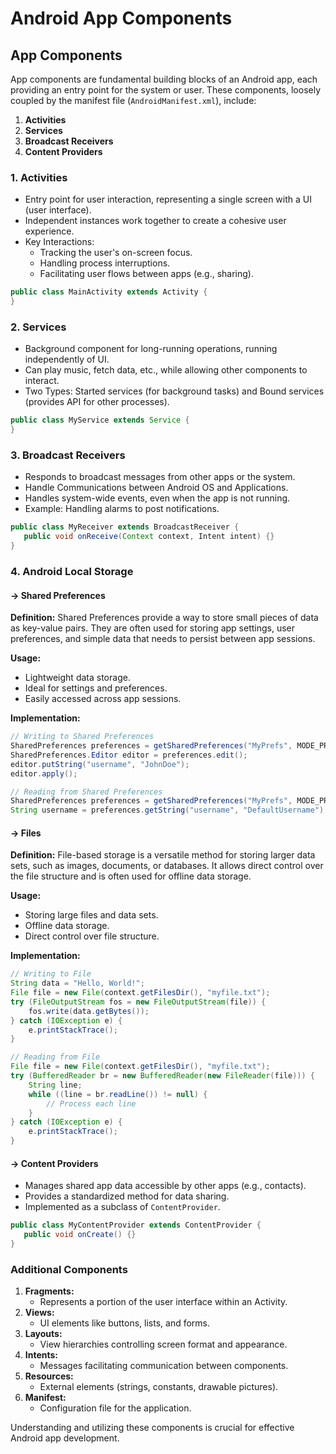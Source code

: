 # Android App Components

## App Components

App components are fundamental building blocks of an Android app, each providing an entry point for the system or user. These components, loosely coupled by the manifest file (`AndroidManifest.xml`), include:

1. **Activities**
2. **Services**
3. **Broadcast Receivers**
4. **Content Providers**

### 1. Activities

* Entry point for user interaction, representing a single screen with a UI (user interface).
* Independent instances work together to create a cohesive user experience.
* Key Interactions:
  * Tracking the user's on-screen focus.
  * Handling process interruptions.
  * Facilitating user flows between apps (e.g., sharing).

```java
public class MainActivity extends Activity {
}
```

### 2. Services

* Background component for long-running operations, running independently of UI.
* Can play music, fetch data, etc., while allowing other components to interact.
* Two Types: Started services (for background tasks) and Bound services (provides API for other processes).

```java
public class MyService extends Service {
}
```

### 3. Broadcast Receivers

* Responds to broadcast messages from other apps or the system.
* Handle Communications between Android OS and Applications.
* Handles system-wide events, even when the app is not running.
* Example: Handling alarms to post notifications.

```java
public class MyReceiver extends BroadcastReceiver {
   public void onReceive(Context context, Intent intent) {}
}
```

### 4. Android Local Storage

#### -> Shared Preferences

**Definition:** Shared Preferences provide a way to store small pieces of data as key-value pairs. They are often used for storing app settings, user preferences, and simple data that needs to persist between app sessions.

**Usage:**

* Lightweight data storage.
* Ideal for settings and preferences.
* Easily accessed across app sessions.

**Implementation:**

```java
// Writing to Shared Preferences
SharedPreferences preferences = getSharedPreferences("MyPrefs", MODE_PRIVATE);
SharedPreferences.Editor editor = preferences.edit();
editor.putString("username", "JohnDoe");
editor.apply();

// Reading from Shared Preferences
SharedPreferences preferences = getSharedPreferences("MyPrefs", MODE_PRIVATE);
String username = preferences.getString("username", "DefaultUsername");
```

#### -> Files

**Definition:** File-based storage is a versatile method for storing larger data sets, such as images, documents, or databases. It allows direct control over the file structure and is often used for offline data storage.

**Usage:**

* Storing large files and data sets.
* Offline data storage.
* Direct control over file structure.

**Implementation:**

```java
// Writing to File
String data = "Hello, World!";
File file = new File(context.getFilesDir(), "myfile.txt");
try (FileOutputStream fos = new FileOutputStream(file)) {
    fos.write(data.getBytes());
} catch (IOException e) {
    e.printStackTrace();
}

// Reading from File
File file = new File(context.getFilesDir(), "myfile.txt");
try (BufferedReader br = new BufferedReader(new FileReader(file))) {
    String line;
    while ((line = br.readLine()) != null) {
        // Process each line
    }
} catch (IOException e) {
    e.printStackTrace();
}
```

#### -> Content Providers

* Manages shared app data accessible by other apps (e.g., contacts).
* Provides a standardized method for data sharing.
* Implemented as a subclass of `ContentProvider`.

```java
public class MyContentProvider extends ContentProvider {
   public void onCreate() {}
}
```

### Additional Components

1. **Fragments:**
   * Represents a portion of the user interface within an Activity.
2. **Views:**
   * UI elements like buttons, lists, and forms.
3. **Layouts:**
   * View hierarchies controlling screen format and appearance.
4. **Intents:**
   * Messages facilitating communication between components.
5. **Resources:**
   * External elements (strings, constants, drawable pictures).
6. **Manifest:**
   * Configuration file for the application.

Understanding and utilizing these components is crucial for effective Android app development.
